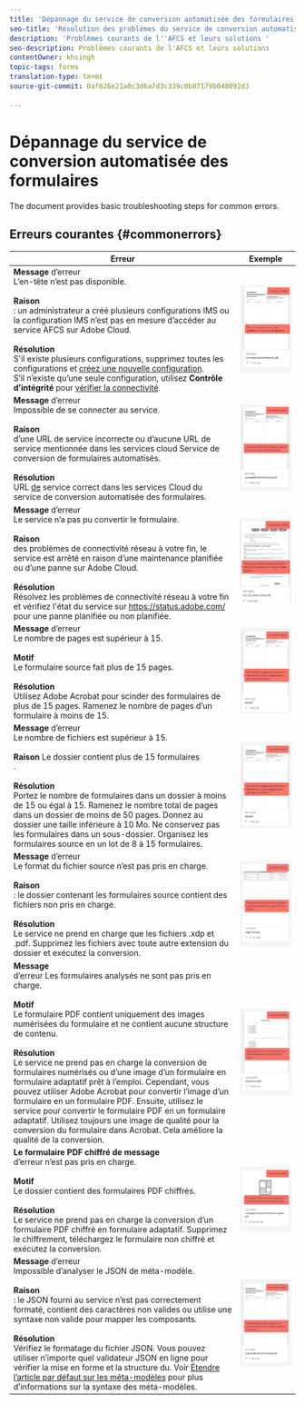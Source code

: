 ```yaml
---
title: 'Dépannage du service de conversion automatisée des formulaires '
seo-title: 'Résolution des problèmes du service de conversion automatisée des formulaires (AFCS) '
description: 'Problèmes courants de l''AFCS et leurs solutions '
seo-description: Problèmes courants de l'AFCS et leurs solutions
contentOwner: khsingh
topic-tags: forms
translation-type: tm+mt
source-git-commit: 0af626e21a0c3d6a7d3c339c0b87179b048092d3

---
```



# Dépannage du service de conversion automatisée des formulaires


<!--The article provides information on installation, configuration and administration issues that may arise in an Automated Forms Conversion Service production environment. --> The document  provides basic troubleshooting steps for common errors.

## Erreurs courantes {#commonerrors}

<table>
<thead>
<tr>
<th>Erreur</th>
<th>Exemple</th>
</tr>
</thead>
<tbody>
<tr>
<td><strong>Message</strong> d’erreur <br> L’en-tête  n’est pas disponible. <br><br><strong>Raison</strong> <br> : un administrateur a créé plusieurs configurations IMS ou la configuration IMS n’est pas en mesure d’accéder au service AFCS sur Adobe Cloud. <br><br><strong>Résolution</strong><br> S'il existe plusieurs configurations, supprimez toutes les configurations et <a href="configure-service.md#obtainpubliccertificates">créez une nouvelle configuration</a>. <br> S’il n’existe qu’une seule configuration, utilisez <strong> Contrôle d’intégrité </strong> pour <a href="configure-service.md#createintegrationoption">vérifier la connectivité</a>.</td>
<td><img alt="L'en-tête  du n'est pas disponible" src="assets/invalid-ims-configuration.png" /></td>
</tr>
<tr>
<td><strong>Message</strong> d’erreur <br> Impossible de se connecter au service.  <br><br><strong>Raison</strong> <br> d’une URL de service incorrecte ou d’aucune URL de service mentionnée dans les services cloud Service de conversion de formulaires automatisés. <br><br><strong>Résolution</strong><br> URL <a href="configure-service.md#configure-the-cloud-service">de</a> service correct dans les services Cloud du service de conversion automatisée des formulaires.</td>
<td><img alt="Impossible de se connecter au service." src="assets/wrong-endpoint-configured.png" /></td>
</tr>
<tr>
<td><strong>Message</strong> d’erreur <br> Le service n’a pas pu convertir le formulaire.  <br><br><strong>Raison</strong> <br> des problèmes de connectivité réseau à votre fin, le service est arrêté en raison d’une maintenance planifiée ou d’une panne sur Adobe Cloud. <br><br><strong>Résolution</strong><br> Résolvez les problèmes de connectivité réseau à votre fin et vérifiez l'état du service sur <a href="https://status.adobe.com/">https://status.adobe.com/</a> pour une panne planifiée ou non planifiée.</td>
<td><img alt="Le service n’a pas pu convertir le formulaire." src="assets/service-failure.png" /></td>
</tr>
<tr>
<td><strong>Message</strong> d’erreur <br> Le nombre de pages est supérieur à 15.  <br><br><strong>Motif</strong> <br> Le formulaire source fait plus de 15 pages.  <br><br><strong>Résolution</strong> <br> Utilisez Adobe Acrobat pour scinder des formulaires de plus de 15 pages. Ramenez le nombre de pages d’un formulaire à moins de 15.</td>
<td><img alt="Le nombre de pages est supérieur à 15." src="assets/number-of-pages.png" /></td>
</tr>
<tr>
<td><strong>Message</strong> d’erreur <br> Le nombre de fichiers est supérieur à 15.  <br><br><strong>Raison</strong> Le dossier contient plus de 15 formulaires <br> . <br><br><strong>Résolution</strong> <br> Portez le nombre de formulaires dans un dossier à moins de 15 ou égal à 15. Ramenez le nombre total de pages dans un dossier de moins de 50 pages. Donnez au dossier une taille inférieure à 10 Mo. Ne conservez pas les formulaires dans un sous-dossier. Organisez les formulaires source en un lot de 8 à 15 formulaires.</td>
<td><img alt="Le nombre de fichiers est supérieur à 15." src="assets/number-of-pages.png" /></td>
</tr>
<tr>
<td><strong>Message</strong> d’erreur <br> Le format du fichier source n’est pas pris en charge.  <br><br><strong>Raison</strong> <br> : le dossier contenant les formulaires source contient des fichiers non pris en charge. <br><br><strong>Résolution</strong> <br> Le service ne prend en charge que les fichiers .xdp et .pdf. Supprimez les fichiers avec toute autre extension du dossier et exécutez la conversion.</td>
<td><img alt="Le format du fichier source n’est pas pris en charge." src="assets/unsupported-file-formats.png" /></td>
</tr>
<tr>
<td><strong>Message</strong> <br> d’erreur Les formulaires analysés ne sont pas pris en charge.  <br><br><strong>Motif</strong> <br> Le formulaire PDF contient uniquement des images numérisées du formulaire et ne contient aucune structure de contenu. <br><br><strong>Résolution</strong> <br> Le service ne prend pas en charge la conversion de formulaires numérisés ou d’une image d’un formulaire en formulaire adaptatif prêt à l’emploi. Cependant, vous pouvez utiliser Adobe Acrobat pour convertir l’image d’un formulaire en un formulaire PDF. Ensuite, utilisez le service pour convertir le formulaire PDF en un formulaire adaptatif. Utilisez toujours une image de qualité pour la conversion du formulaire dans Acrobat. Cela améliore la qualité de la conversion.</td>
<td><img alt="Les formulaires numérisés ne sont pas pris en charge." src="assets/scanned-forms-error.png" /></td>
</tr>
<tr>
<td><strong>Le formulaire PDF chiffré de message</strong> <br> d’erreur n’est pas pris en charge.  <br><br><strong>Motif</strong> <br> Le dossier contient des formulaires PDF chiffrés. <br><br><strong>Résolution</strong> <br> Le service ne prend pas en charge la conversion d’un formulaire PDF chiffré en formulaire adaptatif. Supprimez le chiffrement, téléchargez le formulaire non chiffré et exécutez la conversion.</td>
<td><img alt="Le formulaire PDF chiffré n’est pas pris en charge." src="assets/secured-pdf-form.png" /></td>
</tr>
<tr>
<td><strong>Message</strong> d’erreur <br> Impossible d’analyser le  JSON de méta-modèle.  <br><br><strong>Raison</strong> <br> : le JSON fourni au service n’est pas correctement formaté, contient des caractères non valides ou utilise une syntaxe non valide pour mapper les composants.  <br><br><strong>Résolution</strong> <br> Vérifiez le formatage du fichier JSON. Vous pouvez utiliser n’importe quel validateur JSON en ligne pour vérifier la mise en forme et la structure du. Voir <a href="extending-the-default-meta-model.md">Étendre l’article par défaut sur les méta-modèles</a> pour plus d’informations sur la syntaxe des méta-modèles.</td>
<td><img alt="Impossible d'analyser le JSON de méta-modèle " src="assets/invalid-meta-model-schema.png" /></td>
</tr>
</tbody>
</table>

